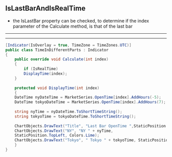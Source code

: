 **IsLastBarAndIsRealTime**
---
* the IsLastBar property can be checked, to determine if
the index parameter of the Calculate method, is that of the last bar
---
---
```cs
[Indicator(IsOverlay = true, TimeZone = TimeZones.UTC)]
public class TimeInDifferentParts : Indicator
{
    public override void Calculate(int index)
    {
        if (IsRealTime)
        DisplayTime(index);
    }
 
    protected void DisplayTime(int index)
    {
    DateTime nyDateTime = MarketSeries.OpenTime[index].AddHours(-5);
    DateTime tokyoDateTime = MarketSeries.OpenTime[index].AddHours(7);
             
    string nyTime = nyDateTime.ToShortTimeString();
    string tokyoTime = tokyoDateTime.ToShortTimeString();
 
    ChartObjects.DrawText("Title", "Last Bar OpenTime ",StaticPosition.TopLeft, Colors.Lime); 
    ChartObjects.DrawText("NY", "NY " + nyTime, 
    StaticPosition.TopLeft, Colors.Lime);
    ChartObjects.DrawText("Tokyo", " Tokyo " + tokyoTime, StaticPosition.TopLeft, Colors.Lime);
    }
}
```
